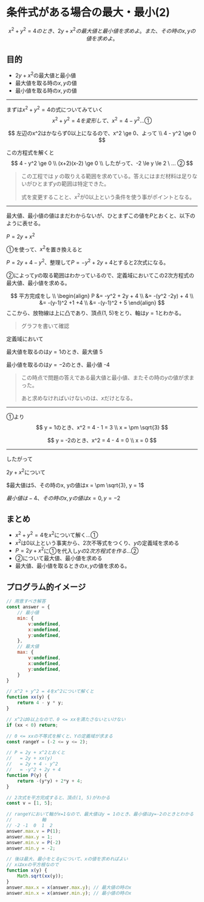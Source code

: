 # 条件式がある場合の最大・最小(2)

$$
x^2 + y^2 = 4のとき、2y + x^2の最大値と最小値を求めよ。また、その時のx,y の値を求めよ。
$$

## 目的

- $2y + x^2$の最大値と最小値
- 最大値を取る時の$x, y$の値
- 最小値を取る時の$x,y$の値

---

まずは$x^2 + y^2 = 4$の式についてみていく
$$
x^2 + y^2 = 4を変形して、x^2 = 4 - y^2 ... ①
$$

$$
左辺のx^2はかならず0以上になるので、x^2 \ge 0、よって \\
4 - y^2 \ge 0
$$

この方程式を解くと
$$
4 - y^2 \ge 0 \\
(x+2)(x-2) \ge 0 \\
したがって、-2 \le y \le 2 \ ... ②
$$

>この工程では $y$ の取りえる範囲を求めている。答えにはまだ材料は足りないがひとまず$y$の範囲は特定できた。
>
>式を変更することと、$x^2$が0以上という条件を使う事がポイントとなる。

---

最大値、最小値の値はまだわからないが、ひとまずこの値を$P$とおくと、以下のように表せる。

$P = 2y + x^2$



①を使って、$x^2$を置き換えると

$P = 2y + 4 - y^2$、整理して$P = -y^2 + 2y +4$とすると2次式になる。

②によって$y$の取る範囲はわかっているので、定義域においてこの2次方程式の最大値、最小値を求める。


$$
平方完成をし \\
\begin{align}
P &= -y^2 + 2y + 4 \\
&= -(y^2 -2y) + 4 \\
&= -(y-1)^2 +1 +4 \\
&= -(y-1)^2 + 5
\end{align}
$$
ここから、放物線は上に凸であり、頂点(1, 5)をとり、軸は$y=1$とわかる。

> グラフを書いて確認



定義域において

最大値を取るのは$y = 1$のとき、最大値 5

最小値を取るのは$y = -2$のとき、最小値 -4



> この時点で問題の答えである最大値と最小値、またその時の$y$の値が求まった。
>
> あと求めなければいけないのは、$x$だけとなる。

---

①より
$$
y = 1のとき、x^2 = 4 - 1 = 3 \\
x = \pm \sqrt{3}
$$

$$
y = -2のとき、x^2 = 4 - 4 = 0 \\
x = 0
$$

---

したがって

$2y + x^2$について

$最大値は5、その時のx, yの値はx = \pm \sqrt{3}, y = 1$

$最小値は-4、その時のx,yの値はx=0, y=-2$



## まとめ

- $x^2 + y^2 = 4$を$x^2$について解く...①
- $x^2$は0以上という事実から、2次不等式をつくり、$y$の定義域を求める
- $P = 2y + x^2$に①を代入し$yの2次方程式を作る$...②
- ②について最大値、最小値を求める
- 最大値、最小値を取るときの$x, y$の値を求める。



## プログラム的イメージ

```js
// 用意すべき解答
const answer = {
    // 最小値
    min: {
        v:undefined,
        x:undefined,
        y:undefined,
    },
    // 最大値
    max: {
        v:undefined,
        x:undefined,
        y:undefined,
    }
}

// x^2 + y^2 = 4をx^2について解くと
function xx(y) {
    return 4 - y * y;
}

// x^2は0以上なので、0 <= xxを満たさないといけない
if (xx < 0) return;

// 0 <= xxの不等式を解くと、Yの定義域が求まる
const rangeY = (-2 <= y <= 2);

// P = 2y + x^2とおくと
//   = 2y + xx(y)
//   = 2y + 4 - y^2
//   = -y^2 + 2y + 4
function P(y) {
    return -(y*y) + 2*y + 4;
}

// 2次式を平方完成すると、頂点(1, 5)がわかる
const v = [1, 5];

// rangeYにおいて軸がx=1なので、最大値はy = 1のとき、最小値はy=-2のときとわかる
//           軸
// -2 -1  0  1  2
answer.max.v = P(1);
answer.max.y = 1;
answer.min.v = P(-2)
answer.min.y = -2;

// 後は最大、最小をとるyについて、xの値を求めればよい
// xはxxの平方根なので
function x(y) {
    Math.sqrt(xx(y));
}
answer.max.x = x(answer.max.y); // 最大値の時のx
answer.min.x = x(answer.min.y); // 最小値の時のx
```
